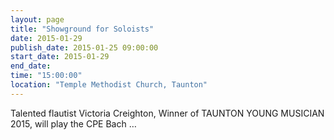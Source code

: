 ```yaml
---
layout: page
title: "Showground for Soloists"
date: 2015-01-29
publish_date: 2015-01-25 09:00:00
start_date: 2015-01-29
end_date: 
time: "15:00:00"
location: "Temple Methodist Church, Taunton"
---
```

Talented flautist Victoria Creighton, Winner of TAUNTON YOUNG MUSICIAN 2015, will play the CPE Bach …
